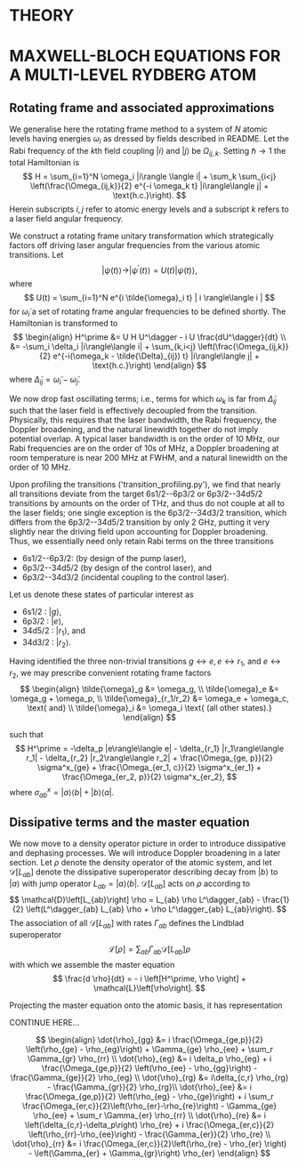 # THEORY
# MAXWELL-BLOCH EQUATIONS FOR A MULTI-LEVEL RYDBERG ATOM

## Rotating frame and associated approximations

We generalise here the rotating frame method to a system of $N$ atomic levels having energies $\omega_i$ as dressed by fields described in README. Let the Rabi frequency of the $k\text{th}$ field coupling $|i\rangle$ and $|j\rangle$ be $\Omega_{ij,k}$. Setting $\hbar\rightarrow 1$ the total Hamiltonian is
$$
H = \sum_{i=1}^N \omega_i |i\rangle \langle i| + \sum_k \sum_{i<j} \left(\frac{\Omega_{ij,k}}{2} e^{-i \omega_k t} |i\rangle\langle j| + \text{h.c.}\right).
$$
Herein subscripts $i,j$ refer to atomic energy levels and a subscript $k$ refers to a laser field angular frequency.

We construct a rotating frame unitary transformation which strategically factors off driving laser angular frequencies from the various atomic transitions. Let
$$
|\psi(t)\rangle \rightarrow |\psi^\prime(t)\rangle = U(t) |\psi(t)\rangle,
$$
where
$$
U(t) = \sum_{i=1}^N e^{i \tilde{\omega}_i t} | i \rangle\langle i |
$$
for $\tilde{\omega}_i$ a set of rotating frame angular frequencies to be defined shortly. The Hamiltonian is transformed to
$$
\begin{align}
H^\prime &= U H U^\dagger - i U \frac{dU^\dagger}{dt} \\
&= -\sum_i \delta_i |i\rangle\langle i| + \sum_{k,i<j} \left(\frac{\Omega_{ij,k}}{2} e^{-i(\omega_k - \tilde{\Delta}_{ij}) t} |i\rangle\langle j| + \text{h.c.}\right)
\end{align}
$$
where $\tilde{\Delta}_{ij} = \tilde{\omega}_i - \tilde{\omega}_j$.

We now drop fast oscillating terms; i.e., terms for which $\omega_k$ is far from $\tilde{\Delta}_{ij}$ such that the laser field is effectively decoupled from the transition. Physically, this requires that the laser bandwidth, the Rabi frequency, the Doppler broadening, and the natural linewidth together do not imply potential overlap. A typical laser bandwidth is on the order of 10 MHz, our Rabi frequencies are on the order of 10s of MHz, a Doppler broadening at room temperature is near 200 MHz at FWHM, and a natural linewidth on the order of 10 MHz.

Upon profiling the transitions ('transition_profiling.py'), we find that nearly all transitions deviate from the target 6s1/2--6p3/2 or 6p3/2--34d5/2 transitions by amounts on the order of THz, and thus do not couple at all to the laser fields; one single exception is the 6p3/2--34d3/2 transition, which differs from the 6p3/2--34d5/2 transition by only 2 GHz, putting it very slightly near the driving field upon accounting for Doppler broadening. Thus, we essentially need only retain Rabi terms on the three transitions
+ 6s1/2--6p3/2: (by design of the pump laser),
+ 6p3/2--34d5/2 (by design of the control laser), and
+ 6p3/2--34d3/2 (incidental coupling to the control laser).

Let us denote these states of particular interest as
+ 6s1/2 : $|g\rangle$,
+ 6p3/2 : $|e\rangle$,
+ 34d5/2 : $|r_1\rangle$, and
+ 34d3/2 : $|r_2\rangle$.

Having identified the three non-trivial transitions ${g \leftrightarrow e}, {e \leftrightarrow r_1},$ and ${e\leftrightarrow r_2}$, we may prescribe convenient rotating frame factors 
$$
\begin{align}
\tilde{\omega}_g &= \omega_g, \\
\tilde{\omega}_e &= \omega_g + \omega_p, \\
\tilde{\omega}_{r_1/r_2} &= \omega_e + \omega_c, \text{ and} \\
\tilde{\omega}_i &= \omega_i \text{ (all other states).}
\end{align}
$$

such that
$$
H^\prime = -\delta_p |e\rangle\langle e| - \delta_{r_1} |r_1\rangle\langle r_1| - \delta_{r_2} |r_2\rangle\langle r_2| + \frac{\Omega_{ge, p}}{2} \sigma^x_{ge} + \frac{\Omega_{er_1, c}}{2} \sigma^x_{er_1} + \frac{\Omega_{er_2, p}}{2} \sigma^x_{er_2},
$$
where $\sigma^x_{ab}=|a\rangle\langle b| + |b\rangle\langle a|$.

## Dissipative terms and the master equation

We now move to a density operator picture in order to introduce dissipative and dephasing processes. We will introduce Doppler broadening in a later section. Let $\rho$ denote the density operator of the atomic system, and let $\mathcal{D}\left[L_{ab}\right]$ denote the dissipative superoperator describing decay from $|b\rangle$ to $|a\rangle$ with jump operator $L_{ab} = |a\rangle\langle b|$. $\mathcal{D}\left[L_{ab}\right]$ acts on $\rho$ according to
$$
\mathcal{D}\left[L_{ab}\right] \rho = L_{ab} \rho L^\dagger_{ab} - \frac{1}{2} \left(L^\dagger_{ab} L_{ab} \rho + \rho L^\dagger_{ab} L_{ab}\right).
$$
The association of all $\mathcal{D}[L_{ab}]$ with rates $\Gamma_{ab}$ defines the Lindblad superoperator
$$
\mathcal{L} \left[\rho\right] = \sum_{ab} \Gamma_{ab} \mathcal{D}\left[L_{ab}\right] \rho
$$
with which we assemble the master equation
$$
\frac{d \rho}{dt} = - i \left[H^\prime, \rho \right] + \mathcal{L}\left[\rho\right].
$$

Projecting the master equation onto the atomic basis, it has representation

CONTINUE HERE...

$$
\begin{align}
\dot{\rho}_{gg} &= i \frac{\Omega_{ge,p}}{2} \left(\rho_{ge} - \rho_{eg}\right) + \Gamma_{ge} \rho_{ee} + \sum_r \Gamma_{gr} \rho_{rr} \\
\dot{\rho}_{eg} &= i \delta_p \rho_{eg} + i \frac{\Omega_{ge,p}}{2} \left(\rho_{ee} - \rho_{gg}\right) - \frac{\Gamma_{ge}}{2} \rho_{eg} \\
\dot{\rho}_{rg} &= i\delta_{c,r} \rho_{rg} - \frac{\Gamma_{gr}}{2} \rho_{rg}\\
\dot{\rho}_{ee} &= i \frac{\Omega_{ge,p}}{2} \left(\rho_{eg} - \rho_{ge}\right) + i \sum_r \frac{\Omega_{er,c}}{2}\left(\rho_{er}-\rho_{re}\right) - \Gamma_{ge} \rho_{ee} + \sum_r \Gamma_{er} \rho_{rr} \\
\dot{\rho}_{re} &= i \left(\delta_{c,r}-\delta_p\right) \rho_{re} + i \frac{\Omega_{er,c}}{2} \left(\rho_{rr}-\rho_{ee}\right) - \frac{\Gamma_{er}}{2} \rho_{re} \\
\dot{\rho}_{rr} &= i \frac{\Omega_{er,c}}{2}\left(\rho_{re} - \rho_{er} \right) - \left(\Gamma_{er} + \Gamma_{gr}\right) \rho_{er}
\end{align}
$$
